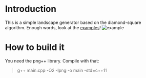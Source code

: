 # Introduction
This is a simple landscape generator based on the diamond-square algorithm.
Enough words, look at the [examples](https://imgur.com/a/auveK)!
![example](http://i.imgur.com/GWlu2Ib.png)

# How to build it
You need the png++ library. Compile with that:
> g++ main.cpp -O2 -lpng -o main -std=c++11
